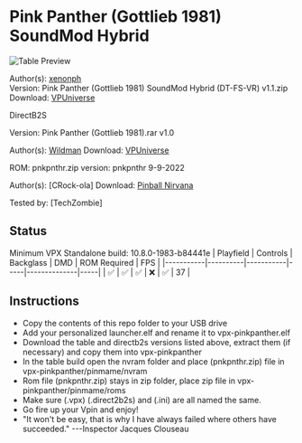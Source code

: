 # Pink Panther (Gottlieb 1981) SoundMod Hybrid

![Table Preview](../../images/vpx-pinkpanther-preview.jpg)

Author(s): [xenonph](https://www.vpforums.org/index.php?showuser=14100)  
Version:  Pink Panther (Gottlieb 1981) SoundMod Hybrid (DT-FS-VR) v1.1.zip
Download:  [VPUniverse](https://vpuniverse.com/files/file/20596-pink-panther-gottlieb-1981-soundmod-hybrid-dt-fs-vr/)

DirectB2S

Version: Pink Panther (Gottlieb 1981).rar v1.0

Author(s): [Wildman](https://vpuniverse.com/profile/5-wildman/) 
Download:  [VPUniverse](https://vpuniverse.com/files/file/3739-pink-panther-gottlieb-1981/)

ROM: pnkpnthr.zip
version: pnkpnthr 9-9-2022

Author(s): [CRock-ola]
Download:  [Pinball Nirvana](https://pinballnirvana.com/forums/resources/pnkpnthr.2182/)

Tested by:
[TechZombie]

## Status 

Minimum VPX Standalone build: 10.8.0-1983-b84441e
| Playfield | Controls | Backglass | DMD | ROM Required | FPS | 
|-----------|----------|-----------|-----|--------------|-----|
| :white_check_mark: | :white_check_mark: | :white_check_mark: | :x: | :white_check_mark: | 37 |

## Instructions

- Copy the contents of this repo folder to your USB drive
- Add your personalized launcher.elf and rename it to vpx-pinkpanther.elf
- Download the table and directb2s versions listed above, extract them (if necessary) and copy them into vpx-pinkpanther
- In the table build open the nvram folder and place (pnkpnthr.zip) file in vpx-pinkpanther/pinmame/nvram
- Rom file (pnkpnthr.zip) stays in zip folder, place zip file in vpx-pinkpanther/pinmame/roms
- Make sure (.vpx) (.direct2b2s) and (.ini) are all named the same. 
- Go fire up your Vpin and enjoy!
- "It won't be easy, that is why I have always failed where others have succeeded." ---Inspector Jacques Clouseau
